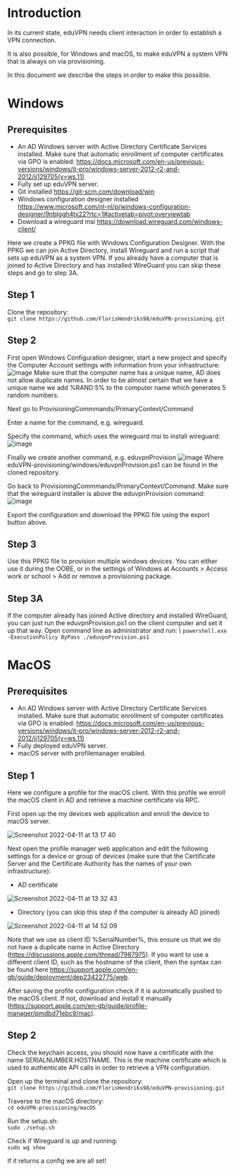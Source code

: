 # Introduction

In its current state, eduVPN needs client interaction in order to establish a VPN connection.

It is also possible, for Windows and macOS, to make eduVPN a system VPN that is always on via provisioning.

In this document we describe the steps in order to make this possible.

# Windows
## Prerequisites
* An AD Windows server with Active Directory Certificate Services installed. Make sure that automatic enrollment of computer certificates via GPO is enabled: https://docs.microsoft.com/en-us/previous-versions/windows/it-pro/windows-server-2012-r2-and-2012/jj129705(v=ws.11)
* Fully set up eduVPN server.
* Git installed https://git-scm.com/download/win
* Windows configuration designer installed https://www.microsoft.com/nl-nl/p/windows-configuration-designer/9nblggh4tx22?rtc=1#activetab=pivot:overviewtab
* Download a wireguard msi https://download.wireguard.com/windows-client/
 
Here we create a PPKG file with Windows Configuration Designer. With the PPKG we can join Active Directory, install Wireguard and run a script that sets up eduVPN as a system VPN. If you already have a computer that is joined to Active Directory and has installed WireGuard you can skip these steps and go to step 3A.

## Step 1
Clone the repository:\
`git clone https://github.com/FlorisHendriks98/eduVPN-provisioning.git`

## Step 2
First open Windows Configuration designer, start a new project and specify the Computer Account settings with information from your infrastructure:
![image](https://user-images.githubusercontent.com/47246332/162793483-5b6e1f8c-2316-49dc-8757-c2c995a848ff.png)
Make sure that the computer name has a unique name, AD does not allow duplicate names. In order to be almost certain that we have a unique name we add %RAND:5% to the computer name which generates 5 random numbers.

Next go to ProvisioningCommmands/PrimaryContext/Command

Enter a name for the command, e.g. wireguard.

Specify the command, which uses the wireguard msi to install wireguard:
![image](https://user-images.githubusercontent.com/47246332/162794927-89f50056-448e-45ed-abbc-826655664263.png)

Finally we create another command, e.g. eduvpnProvision
![image](https://user-images.githubusercontent.com/47246332/162796810-7e4da036-5c16-49a0-aa65-b085999e0661.png)
Where eduVPN-provisioning/windows/eduvpnProvision.ps1 can be found in the cloned repository.

Go back to ProvisioningCommmands/PrimaryContext/Command. Make sure that the wireguard installer is above the eduvpnProvision command:
![image](https://user-images.githubusercontent.com/47246332/162797244-3e62ac48-1258-4e19-b446-c743b287fdb0.png)

Export the configuration and download the PPKG file using the export button above.

## Step 3
Use this PPKG file to provision multiple windows devices. You can either use it during the OOBE, or in the settings of Windows at Accounts > Access work or school > Add or remove a provisioning package. 

## Step 3A
If the computer already has joined Active directory and installed WireGuard, you can just run the eduvpnProvision.ps1 on the client computer and set it up that way. Open command line as administrator and run: \ 
`powershell.exe -ExecutionPolicy ByPass ./eduvpnProvision.ps1`

# MacOS
## Prerequisites
* An AD Windows server with Active Directory Certificate Services installed. Make sure that automatic enrollment of computer certificates via GPO is enabled: https://docs.microsoft.com/en-us/previous-versions/windows/it-pro/windows-server-2012-r2-and-2012/jj129705(v=ws.11)
* Fully deployed eduVPN server.
* macOS server with profilemanager enabled.

## Step 1
Here we configure a profile for the macOS client. With this profile we enroll the macOS client in AD and retrieve a machine certificate via RPC.

First open up the my devices web application and enroll the device to macOS server.

![Screenshot 2022-04-11 at 13 17 40](https://user-images.githubusercontent.com/47246332/162730069-cd00267a-0f97-4e0b-8e18-f3b848757996.png)

Next open the profile manager web application and edit the following settings for a device or group of devices (make sure that the Certificate Server and the Certificate Authority has the names of your own infrastructure):
* AD certificate

![Screenshot 2022-04-11 at 13 32 43](https://user-images.githubusercontent.com/47246332/162731516-ebbc1911-e137-4344-b7ee-bccf0b7f4f03.png)

* Directory (you can skip this step if the computer is already AD joined)

![Screenshot 2022-04-11 at 14 52 09](https://user-images.githubusercontent.com/47246332/162743771-611df4c5-a679-447e-bedc-4ec7880cc8c0.png)

Note that we use as client ID %SerialNumber%, this ensure us that we do not have a duplicate name in Active Directory (https://discussions.apple.com/thread/7987975). If you want to use a different client ID, such as the hostname of the client, then the syntax can be found here https://support.apple.com/en-gb/guide/deployment/dep23422775/web.

After saving the profile configuration check if it is automatically pushed to the macOS client. If not, download and install it manually (https://support.apple.com/en-gb/guide/profile-manager/pmdbd71ebc9/mac). 

## Step 2
Check the keychain access, you should now have a certificate with the name SERIALNUMBER.HOSTNAME. This is the machine certificate which is used to authenticate API calls in order to retrieve a VPN configuration.

Open up the terminal and clone the repository:\
`git clone https://github.com/FlorisHendriks98/eduVPN-provisioning.git`

Traverse to the macOS directory:\
`cd eduVPN-provisioning/macOS`

Run the setup.sh:\
`sudo ./setup.sh`

Check if Wireguard is up and running:\
`sudo wg show`

If it returns a config we are all set!
